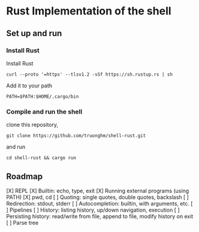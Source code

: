 # Rust Implementation of the shell

## Set up and run
### Install Rust

Install Rust

    curl --proto '=https' --tlsv1.2 -sSf https://sh.rustup.rs | sh

Add it to your path

    PATH=$PATH:$HOME/.cargo/bin

### Compile and run the shell

clone this repository,

```shell
git clone https://github.com/truonghm/shell-rust.git
```

and run

```shell
cd shell-rust && cargo run
```

## Roadmap

[X] REPL
[X] Builtin: echo, type, exit
[X] Running external programs (using PATH)
[X] pwd, cd
[ ] Quoting: single quotes, double quotes, backslash
[ ] Redirection: stdout, stderr
[ ] Autocompletion: builtin, with arguments, etc.
[ ] Pipelines
[ ] History: listing history, up/down navigation, execution
[ ] Persisting history: read/write from file, append to file, modify history on exit
[ ] Parse tree